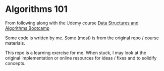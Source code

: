# Algorithms 101
  
From following along with the Udemy course [Data Structures and Algorithms Bootcamp](https://www.udemy.com/course/data-structures-and-algorithms-bootcamp/)

Some code is written by me. Some (most) is from the original repo / course materials.

This repo is a learning exercise for me. When stuck, I may look at the original implementation or online resources
for ideas / fixes and to solidify concepts.
